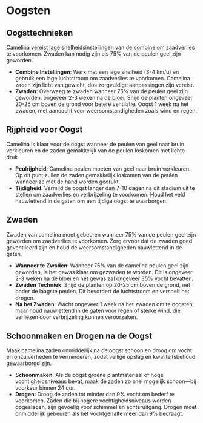 # Oogsten

## Oogsttechnieken

Camelina vereist lage snelheidsinstellingen van de combine om zaadverlies te voorkomen. Zwaden kan nodig zijn als 75% van de peulen geel zijn geworden.

- **Combine Instellingen**: Werk met een lage snelheid (3-4 km/u) en gebruik een lage luchtstroom om zaadverlies te voorkomen. Camelina zaden zijn licht van gewicht, dus zorgvuldige aanpassingen zijn vereist.
- **Zwaden**: Overweeg te zwaden wanneer 75% van de peulen geel zijn geworden, ongeveer 2-3 weken na de bloei. Snijd de planten ongeveer 20-25 cm boven de grond voor betere ventilatie. Oogst 1 week na het zwaden, met aandacht voor weersomstandigheden zoals wind en regen.

## Rijpheid voor Oogst

Camelina is klaar voor de oogst wanneer de peulen van geel naar bruin verkleuren en de zaden gemakkelijk van de peulen loskomen met lichte druk.

- **Peulrijpheid**: Camelina peulen moeten van geel naar bruin verkleuren. Op dit punt zullen de zaden gemakkelijk loskomen van de peulen wanneer ze met de hand worden gedrukt.
- **Tijdigheid**: Vermijd de oogst langer dan 7-10 dagen na dit stadium uit te stellen om zaadverlies en verbrijzeling te voorkomen. Houd het veld nauwlettend in de gaten om een tijdige oogst te waarborgen.

## Zwaden

Zwaden van camelina moet gebeuren wanneer 75% van de peulen geel zijn geworden om zaadverlies te voorkomen. Zorg ervoor dat de zwaden goed geventileerd zijn en houd de weersomstandigheden nauwlettend in de gaten.

- **Wanneer te Zwaden**: Wanneer 75% van de camelina peulen geel zijn geworden, is het gewas klaar om gezwaden te worden. Dit is ongeveer 2-3 weken na de bloei en het gewas zal ongeveer 35% vocht bevatten.
- **Zwaden Techniek**: Snijd de planten op 20-25 cm boven de grond, net onder de laagste peulen. Dit bevordert de luchtstroom en versnelt het drogen.
- **Na het Zwaden**: Wacht ongeveer 1 week na het zwaden om te oogsten, maar houd nauwlettend in de gaten voor regen of sterke wind, die verliezen door verbrijzeling kunnen veroorzaken.

## Schoonmaken en Drogen na de Oogst

Maak camelina zaden onmiddellijk na de oogst schoon en droog om vocht en onzuiverheden te verminderen, zodat veilige opslag en kwaliteitsbehoud gewaarborgd zijn.

- **Schoonmaken**: Als de oogst groene plantmateriaal of hoge vochtigheidsniveaus bevat, maak de zaden zo snel mogelijk schoon—bij voorkeur binnen 24 uur.
- **Drogen**: Droog de zaden tot minder dan 9% vocht om bederf te voorkomen. Zaden die bij hogere vochtigheidsniveaus worden opgeslagen, zijn gevoelig voor schimmel en achteruitgang. Drogen moet onmiddellijk gebeuren als het vochtgehalte meer dan 9% bedraagt.